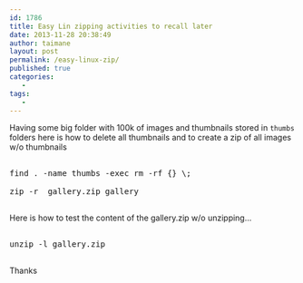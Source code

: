 ```yaml
---
id: 1786
title: Easy Lin zipping activities to recall later
date: 2013-11-28 20:38:49
author: taimane
layout: post
permalink: /easy-linux-zip/
published: true
categories:
   -
tags:
   -
---
```

Having some big folder with 100k of images and thumbnails stored in <code>thumbs</code> folders here is how to delete all thumbnails and to create a zip of all images w/o thumbnails

<pre class="prettyprint">
find . -name thumbs -exec rm -rf {} \;
zip -r  gallery.zip gallery
</pre>


Here is how to test the content of the gallery.zip w/o unzipping...

<pre class="prettyprint">
unzip -l gallery.zip
</pre>

Thanks  


